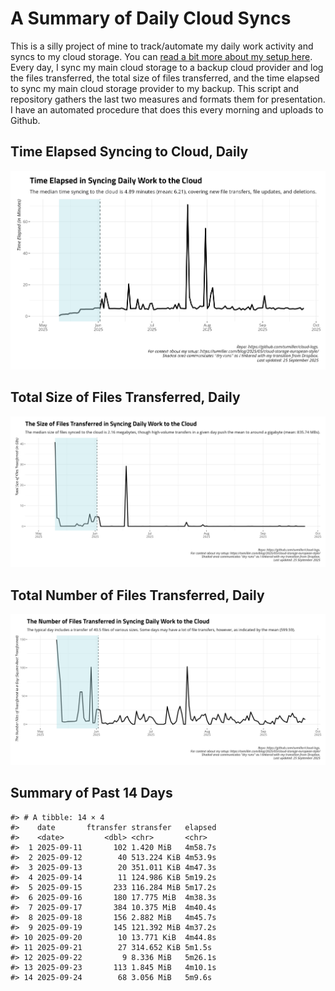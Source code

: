 # A Summary of Daily Cloud Syncs

This is a silly project of mine to track/automate my daily work activity
and syncs to my cloud storage. You can [read a bit more about my setup
here](https://svmiller.com/blog/2025/05/cloud-storage-european-style/).
Every day, I sync my main cloud storage to a backup cloud provider and
log the files transferred, the total size of files transferred, and the
time elapsed to sync my main cloud storage provider to my backup. This
script and repository gathers the last two measures and formats them for
presentation. I have an automated procedure that does this every morning
and uploads to Github.

## Time Elapsed Syncing to Cloud, Daily

![](time-elapsed.png)

## Total Size of Files Transferred, Daily

![](size-transferred.png)

## Total Number of Files Transferred, Daily

![](files-transferred.png)

## Summary of Past 14 Days

    #> # A tibble: 14 × 4
    #>    date       ftransfer stransfer   elapsed
    #>    <date>         <dbl> <chr>       <chr>  
    #>  1 2025-09-11       102 1.420 MiB   4m58.7s
    #>  2 2025-09-12        40 513.224 KiB 4m53.9s
    #>  3 2025-09-13        20 351.011 KiB 4m47.3s
    #>  4 2025-09-14        11 124.986 KiB 5m19.2s
    #>  5 2025-09-15       233 116.284 MiB 5m17.2s
    #>  6 2025-09-16       180 17.775 MiB  4m38.3s
    #>  7 2025-09-17       384 10.375 MiB  4m40.4s
    #>  8 2025-09-18       156 2.882 MiB   4m45.7s
    #>  9 2025-09-19       145 121.392 MiB 4m37.2s
    #> 10 2025-09-20        10 13.771 KiB  4m44.8s
    #> 11 2025-09-21        27 314.652 KiB 5m1.5s 
    #> 12 2025-09-22         9 8.336 MiB   5m26.1s
    #> 13 2025-09-23       113 1.845 MiB   4m10.1s
    #> 14 2025-09-24        68 3.056 MiB   5m9.6s
